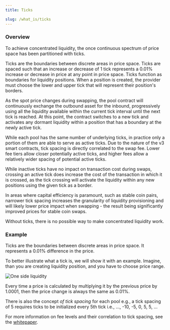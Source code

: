```yaml
---
title: Ticks

slug: /what_is/ticks
---
```


### Overview

To achieve concentrated liquidity, the once continuous spectrum of price space has been partitioned with ticks.

Ticks are the boundaries between discrete areas in price space. Ticks are spaced such that an increase or decrease of 1 tick represents a $0.01\%$ increase or decrease in price at any point in price space. Ticks function as boundaries for liquidity positions. When a position is created, the provider must choose the lower and upper tick that will represent their position's borders.

As the spot price changes during swapping, the pool contract will continuously exchange the outbound asset for the inbound, progressively using all the liquidity available within the current tick interval until the next tick is reached. At this point, the contract switches to a new tick and activates any dormant liquidity within a position that has a boundary at the newly active tick.

While each pool has the same number of underlying ticks, in practice only a portion of them are able to serve as active ticks. Due to the nature of the v3 smart contracts, tick spacing is directly correlated to the swap fee. Lower fee tiers allow closer potentially active ticks, and higher fees allow a relatively wider spacing of potential active ticks.

While inactive ticks have no impact on transaction cost during swaps, crossing an active tick does increase the cost of the transaction in which it is crossed, as the tick crossing will activate the liquidity within any new positions using the given tick as a border.

In areas where capital efficiency is paramount, such as stable coin pairs, narrower tick spacing increases the granularity of liquidity provisioning and will likely lower price impact when swapping - the result being significantly improved prices for stable coin swaps.

Without ticks, there is no possible way to make concentrated liquidity work.

### Example

Ticks are the boundaries between discrete areas in price space. It represents a $0.01\%$ difference in the price.

To better illustrate what a tick is, we will show it with an example.
Imagine, than you are creating liquidity position, and you have to choose price range.

![One side liquidity](/img/docs/app/price_range.png)

Every time a price is calculated by multiplying it by the previous price by $1.0001$, then the price change is always the same as $0.01 \%$.

There is also the concept _of tick spacing_ for each pool e.g., a tick spacing of 5 requires ticks to be initialized every 5th tick i.e., ..., -10, -5, 0, 5, 5, ...

For more information on fee levels and their correlation to tick spacing, see the [whitepaper](https://t.co/Ms1dYZPrZx).
